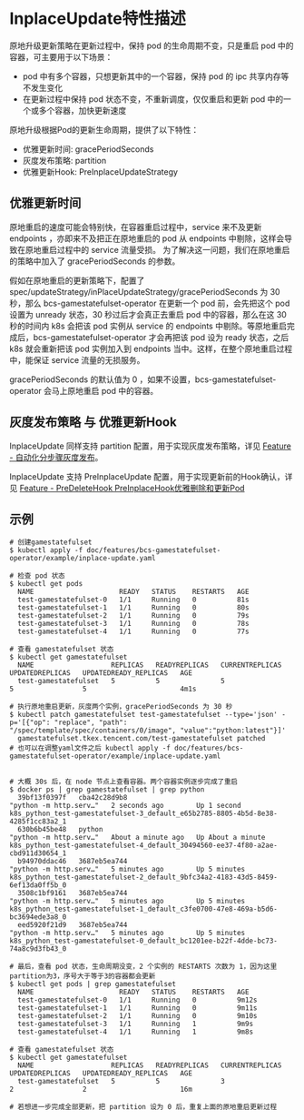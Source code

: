 # InplaceUpdate特性描述

原地升级更新策略在更新过程中，保持 pod 的生命周期不变，只是重启 pod 中的容器，可主要用于以下场景：  

* pod 中有多个容器，只想更新其中的一个容器，保持 pod 的 ipc 共享内存等不发生变化  
* 在更新过程中保持 pod 状态不变，不重新调度，仅仅重启和更新 pod 中的一个或多个容器，加快更新速度

原地升级根据Pod的更新生命周期，提供了以下特性：

* 优雅更新时间: gracePeriodSeconds
* 灰度发布策略: partition
* 优雅更新Hook: PreInplaceUpdateStrategy

## 优雅更新时间

原地重启的速度可能会特别快，在容器重启过程中，service 来不及更新 endpoints ，亦即来不及把正在原地重启的 pod 从 endpoints 中剔除，这样会导致在原地重启过程中的 service 流量受损。  为了解决这一问题，我们在原地重启的策略中加入了 gracePeriodSeconds 的参数。  

假如在原地重启的更新策略下，配置了 spec/updateStrategy/inPlaceUpdateStrategy/gracePeriodSeconds 为 30 秒，那么 bcs-gamestatefulset-operator 在更新一个 pod 前，会先把这个 pod 设置为 unready 状态，30 秒过后才会真正去重启 pod 中的容器，那么在这 30 秒的时间内 k8s 会把该 pod 实例从 service 的 endpoints 中剔除。等原地重启完成后，bcs-gamestatefulset-operator 才会再把该 pod 设为 ready 状态，之后 k8s 就会重新把该 pod 实例加入到 endpoints 当中。这样，在整个原地重启过程中，能保证 service 流量的无损服务。  

gracePeriodSeconds 的默认值为 0 ，如果不设置，bcs-gamestatefulset-operator 会马上原地重启 pod 中的容器。  

## 灰度发布策略 与 优雅更新Hook

InplaceUpdate 同样支持 partition 配置，用于实现灰度发布策略，详见 [Feature - 自动化分步骤灰度发布](./自动化分步骤灰度发布.md)。

InplaceUpdate 支持 PreInplaceUpdate 配置，用于实现更新前的Hook确认，详见 [Feature - PreDeleteHook PreInplaceHook优雅删除和更新Pod](./PreDeleteHook%20PreInplaceHook优雅删除和更新Pod.md)  

## 示例

```shell
# 创建gamestatefulset
$ kubectl apply -f doc/features/bcs-gamestatefulset-operator/example/inplace-update.yaml

# 检查 pod 状态
$ kubectl get pods
  NAME                     READY   STATUS    RESTARTS   AGE
  test-gamestatefulset-0   1/1     Running   0          81s
  test-gamestatefulset-1   1/1     Running   0          80s
  test-gamestatefulset-2   1/1     Running   0          79s
  test-gamestatefulset-3   1/1     Running   0          78s
  test-gamestatefulset-4   1/1     Running   0          77s

# 查看 gamestatefulset 状态
$ kubectl get gamestatefulset
  NAME                   REPLICAS   READYREPLICAS   CURRENTREPLICAS   UPDATEDREPLICAS   UPDATEDREADY_REPLICAS   AGE
  test-gamestatefulset   5          5               5                 5                 5                       4m1s

# 执行原地重启更新，灰度两个实例，gracePeriodSeconds 为 30 秒
$ kubectl patch gamestatefulset test-gamestatefulset --type='json' -p='[{"op": "replace", "path": "/spec/template/spec/containers/0/image", "value":"python:latest"}]'
  gamestatefulset.tkex.tencent.com/test-gamestatefulset patched
# 也可以在调整yaml文件之后 kubectl apply -f doc/features/bcs-gamestatefulset-operator/example/inplace-update.yaml


# 大概 30s 后，在 node 节点上查看容器。两个容器实例逐步完成了重启
$ docker ps | grep gamestatefulset | grep python
  39bf13f0397f   cba42c28d9b8                                                    "python -m http.serv…"   2 seconds ago        Up 1 second                   k8s_python_test-gamestatefulset-3_default_e65b2785-8805-4b5d-8e38-4285f1cc83a2_1
  630b6b45be48   python                                                          "python -m http.serv…"   About a minute ago   Up About a minute             k8s_python_test-gamestatefulset-4_default_30494560-ee37-4f80-a2ae-cbd911d30654_1
  b94970ddac46   3687eb5ea744                                                    "python -m http.serv…"   5 minutes ago        Up 5 minutes                  k8s_python_test-gamestatefulset-2_default_9bfc34a2-4183-43d5-8459-6ef13da0ff5b_0
  3508c1bf9161   3687eb5ea744                                                    "python -m http.serv…"   5 minutes ago        Up 5 minutes                  k8s_python_test-gamestatefulset-1_default_c3fe0700-47e8-469a-b5d6-bc3694ede3a8_0
  eed5920f21d9   3687eb5ea744                                                    "python -m http.serv…"   5 minutes ago        Up 5 minutes                  k8s_python_test-gamestatefulset-0_default_bc1201ee-b22f-4dde-bc73-74a8c9d3fb43_0

# 最后，查看 pod 状态，生命周期没变，2 个实例的 RESTARTS 次数为 1，因为这里partition为3，序号大于等于3的容器都会更新
$ kubectl get pods | grep gamestatefulset
  NAME                     READY   STATUS    RESTARTS   AGE
  test-gamestatefulset-0   1/1     Running   0          9m12s
  test-gamestatefulset-1   1/1     Running   0          9m11s
  test-gamestatefulset-2   1/1     Running   0          9m10s
  test-gamestatefulset-3   1/1     Running   1          9m9s
  test-gamestatefulset-4   1/1     Running   1          9m8s

# 查看 gamestatefulset 状态
$ kubectl get gamestatefulset
  NAME                   REPLICAS   READYREPLICAS   CURRENTREPLICAS   UPDATEDREPLICAS   UPDATEDREADY_REPLICAS   AGE
  test-gamestatefulset   5          5               3                 2                 2                       16m

# 若想进一步完成全部更新，把 partition 设为 0 后，重复上面的原地重启更新过程
```
